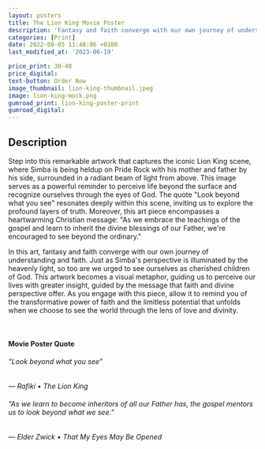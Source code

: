 ```yaml
---
layout: posters
title: The Lion King Movie Poster
description: 'Fantasy and faith converge with our own journey of understanding and faith as we "Look beyond what you see"'
categories: [Print]
date: 2022-08-05 11:48:06 +0100
last_modified_at: '2023-06-19'

price_print: 30-48
price_digital:
text-button: Order Now
image_thumbnail: lion-king-thumbnail.jpeg
image: lion-king-mock.png
gumroad_print: lion-king-poster-print
gumroad_digital: 
---
```


## Description
Step into this remarkable artwork that captures the iconic Lion King scene, where Simba is being heldup on Pride Rock with his mother and father by his side, surrounded in a radiant beam of light from above. This image serves as a powerful reminder to perceive life beyond the surface and recognize ourselves through the eyes of God. The quote "Look beyond what you see" resonates deeply within this scene, inviting us to explore the profound layers of truth. Moreover, this art piece encompasses a heartwarming Christian message: "As we embrace the teachings of the gospel and learn to inherit the divine blessings of our Father, we're encouraged to see beyond the ordinary."

In this art, fantasy and faith converge with our own journey of understanding and faith. Just as Simba's perspective is illuminated by the heavenly light, so too are we urged to see ourselves as cherished children of God. This artwork becomes a visual metaphor, guiding us to perceive our lives with greater insight, guided by the message that faith and divine perspective offer. As you engage with this piece, allow it to remind you of the transformative power of faith and the limitless potential that unfolds when we choose to see the world through the lens of love and divinity.

<br>

#### Movie Poster Quote

###### “Look beyond what you see”
*— Rafiki • The Lion King*

###### “As we learn to become inheritors of all our Father has, the gospel mentors us to look beyond what we see.”
*— Elder Zwick • That My Eyes May Be Opened*